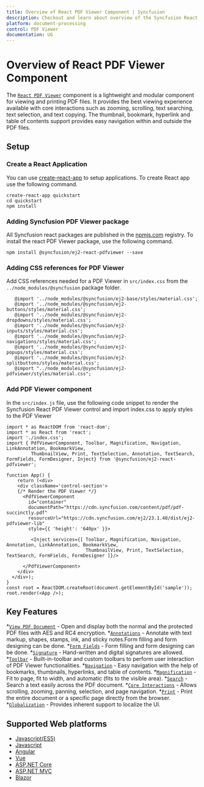 ```yaml
---
title: Overview of React PDF Viewer Component | Syncfusion
description: Checkout and learn about overview of the Syncfusion React PDF Viewer component and much more details.
platform: document-processing
control: PDF Viewer
documentation: UG
---
```


# Overview of React PDF Viewer Component

The [`React PDF Viewer`](https://www.syncfusion.com/react-components/react-pdf-viewer) component is a lightweight and modular component for viewing and printing PDF files. It provides the best viewing experience available with core interactions such as zooming, scrolling, text searching, text selection, and text copying. The thumbnail, bookmark, hyperlink and table of contents support provides easy navigation within and outside the PDF files.

## Setup

### Create a React Application

You can use [create-react-app](https://github.com/facebook/create-react-app) to setup applications. To create React app use the following command.

```
create-react-app quickstart
cd quickstart
npm install
```

### Adding Syncfusion PDF Viewer package

All Syncfusion react packages are published in the [npmjs.com](https://www.npmjs.com/~syncfusionorg) registry. To install the react PDF Viewer package, use the following command.

```
npm install @syncfusion/ej2-react-pdfviewer --save
```
### Adding CSS references for PDF Viewer

Add CSS references needed for a PDF Viewer in `src/index.css` from the `../node_modules/@syncfusion` package folder.

```
   @import '../node_modules/@syncfusion/ej2-base/styles/material.css';  
   @import '../node_modules/@syncfusion/ej2-buttons/styles/material.css';
   @import '../node_modules/@syncfusion/ej2-dropdowns/styles/material.css';  
   @import '../node_modules/@syncfusion/ej2-inputs/styles/material.css';  
   @import '../node_modules/@syncfusion/ej2-navigations/styles/material.css';
   @import '../node_modules/@syncfusion/ej2-popups/styles/material.css';
   @import '../node_modules/@syncfusion/ej2-splitbuttons/styles/material.css';
   @import "../node_modules/@syncfusion/ej2-pdfviewer/styles/material.css";

```
### Add PDF Viewer component

In the `src/index.js` file, use the following code snippet to render the Syncfusion React PDF Viewer control and import index.css to apply styles to the PDF Viewer

```
import * as ReactDOM from 'react-dom';
import * as React from 'react';
import './index.css';
import { PdfViewerComponent, Toolbar, Magnification, Navigation, LinkAnnotation, BookmarkView,
         ThumbnailView, Print, TextSelection, Annotation, TextSearch, FormFields, FormDesigner, Inject} from '@syncfusion/ej2-react-pdfviewer';

function App() {
    return (<div>
    <div className='control-section'>
    {/* Render the PDF Viewer */}
      <PdfViewerComponent
        id="container"
        documentPath="https://cdn.syncfusion.com/content/pdf/pdf-succinctly.pdf"
        resourceUrl="https://cdn.syncfusion.com/ej2/23.1.40/dist/ej2-pdfviewer-lib"
        style={{ 'height': '640px' }}>
         
         <Inject services={[ Toolbar, Magnification, Navigation, Annotation, LinkAnnotation, BookmarkView,
                             ThumbnailView, Print, TextSelection, TextSearch, FormFields, FormDesigner ]}/>

      </PdfViewerComponent>
    </div>
  </div>);
}
const root = ReactDOM.createRoot(document.getElementById('sample'));
root.render(<App />);
```

## Key Features 

*[`View PDF Document`](https://ej2.syncfusion.com/react/documentation/pdfviewer/getting-started) - Open and display both the normal and the protected PDF files with AES and RC4 encryption.
*[`Annotations`](https://ej2.syncfusion.com/react/documentation/pdfviewer/annotation/text-markup-annotation) - Annotate with text markup, shapes, stamps, ink, and sticky notes.Form filling and form designing can be done.
*[`Form Fields`](https://ej2.syncfusion.com/react/documentation/pdfviewer/form-designer/create-fillable-pdf-forms/create-programmatically) - Form filling and form designing can be done.
*[`Signature`](https://ej2.syncfusion.com/react/documentation/pdfviewer/annotation/signature-annotation) - Hand-written and digital signatures are allowed.
*[`Toolbar`](https://ej2.syncfusion.com/react/documentation/pdfviewer/toolbar) - Built-in-toolbar and custom toolbars to perform user interaction of PDF Viewer functionalities.
*[`Navigation`](https://ej2.syncfusion.com/react/documentation/pdfviewer/navigation) - Easy navigation with the help of bookmarks, thumbnails, hyperlinks, and table of contents.
*[`Magnification`](https://ej2.syncfusion.com/react/documentation/pdfviewer/magnification) - Fit to page, fit to width, and automatic (fits to the visible area).
*[`Search`](https://ej2.syncfusion.com/react/documentation/pdfviewer/text-search) - Search a text easily across the PDF document.
*[`Core Interactions`](https://ej2.syncfusion.com/react/documentation/pdfviewer/interaction-mode) - Allows scrolling, zooming, panning, selection, and page navigation.
*[`Print`](https://ej2.syncfusion.com/react/documentation/pdfviewer/print) - Print the entire document or a specific page directly from the browser.
*[`Globalization`](https://ej2.syncfusion.com/react/documentation/pdfviewer/globalization) - Provides inherent support to localize the UI.

## Supported Web platforms

* [Javascript(ES5)](https://ej2.syncfusion.com/javascript/documentation/pdfviewer/getting-started)
* [Javascript](https://ej2.syncfusion.com/documentation/pdfviewer/getting-started)
* [Angular](https://ej2.syncfusion.com/angular/documentation/pdfviewer/getting-started)
* [Vue](https://ej2.syncfusion.com/vue/documentation/pdfviewer/getting-started)
* [ASP.NET Core](https://ej2.syncfusion.com/aspnetcore/documentation/pdfviewer/getting-started)
* [ASP.NET MVC](https://ej2.syncfusion.com/aspnetmvc/documentation/pdfviewer/getting-started)
* [Blazor](https://blazor.syncfusion.com/documentation/pdfviewer-2/getting-started/features)